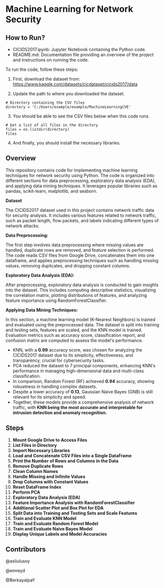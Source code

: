 # Machine Learning for Network Security

## How to Run?

* CICIDS2017.ipynb: Jupyter Notebook containing the Python code.
* README.md: Documentation file providing an overview of the project and instructions on running the code.
   
To run the code, follow these steps:

1. First, download the dataset from: https://www.kaggle.com/datasets/cicdataset/cicids2017/data

2. Update the path to where you downloaded the dataset.
```
# Directory containing the CSV files
directory = 'C:/Users/example/example/MachineLearningCVE'
```


3. You should be able to see the CSV files below when this code runs.
```
# Get a list of all files in the directory
files = os.listdir(directory)
files
```
4. And finally, you should install the necessary libraries.

## Overview
This repository contains code for implementing machine learning techniques for network security using Python. The code is organized into different sections for data preprocessing, exploratory data analysis (EDA), and applying data mining techniques. It leverages popular libraries such as pandas, scikit-learn, matplotlib, and seaborn.

**Dataset**

The CICIDS2017 dataset used in this project contains network traffic data for security analysis. It includes various features related to network traffic, such as packet length, flow packets, and labels indicating different types of network attacks.

**Data Preprocessing:**

The first step involves data preprocessing where missing values are handled, duplicate rows are removed, and feature selection is performed. The code reads CSV files from Google Drive, concatenates them into one dataframe, and applies preprocessing techniques such as handling missing values, removing duplicates, and dropping constant columns.

**Exploratory Data Analysis (EDA):** 

After preprocessing, exploratory data analysis is conducted to gain insights into the dataset. This includes computing descriptive statistics, visualizing the correlation matrix, plotting distributions of features, and analyzing feature importance using RandomForestClassifier.

**Applying Data Mining Techniques:**

In this section, a machine learning model (K-Nearest Neighbors) is trained and evaluated using the preprocessed data. The dataset is split into training and testing sets, features are scaled, and the KNN model is trained. Evaluation metrics such as accuracy score, classification report, and confusion matrix are computed to assess the model's performance.

* KNN, with a **0.99** accuracy score, was chosen for analyzing the CICIDS2017 dataset due to its simplicity, effectiveness, and transparency, crucial for cybersecurity tasks.
* PCA reduced the dataset to 7 principal components, enhancing KNN's performance in managing high-dimensional data and multi-class classification.
* In comparison, Random Forest (RF) achieved **0.94** accuracy, showing robustness in handling complex datasets.
* Despite a lower accuracy of **0.13**, Gaussian Naive Bayes (GNB) is still relevant for its simplicity and speed.
* Together, these models provide a comprehensive analysis of network traffic, with **KNN being the most accurate and interpretable for intrusion detection and anomaly recognition.**

## Steps

1. **Mount Google Drive to Access Files**
2. **List Files in Directory**
3. **Import Necessary Libraries**
4. **Load and Concatenate CSV Files into a Single DataFrame**
5. **Print the Number of Rows and Columns in the Data**
6. **Remove Duplicate Rows**
7. **Clean Column Names**
8. **Handle Missing and Infinite Values**
9. **Drop Columns with Constant Values**
10. **Reset DataFrame Index**
11. **Perform PCA**
12. **Exploratory Data Analysis (EDA)**
13. **Feature Importance Analysis with RandomForestClassifier**
14. **Additional Scatter Plot and Box Plot for EDA**
15. **Split Data into Training and Testing Sets and Scale Features**
16. **Train and Evaluate KNN Model**
17. **Train and Evaluate Random Forest Model**
18. **Train and Evaluate Naive Bayes Model**
19. **Display Unique Labels and Model Accuracies**

## Contributors
@asliulusoy

@emreyd

@BerkayalpaY
